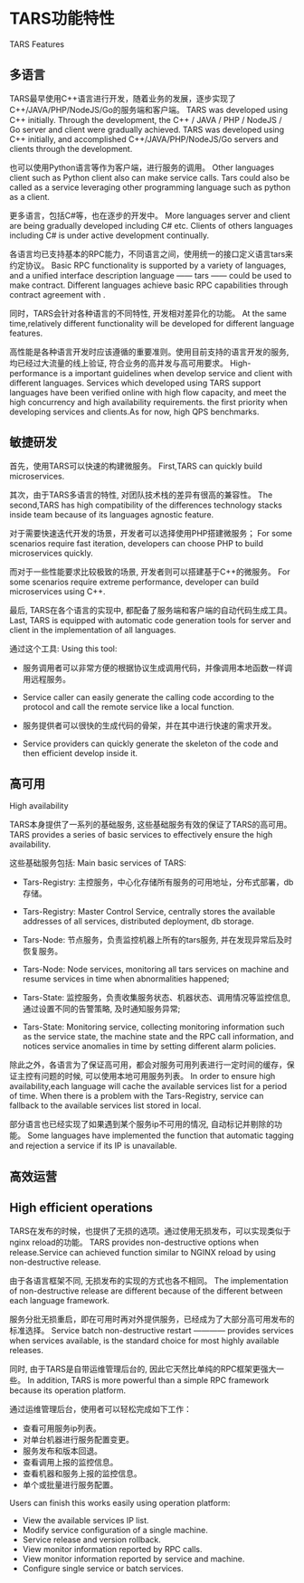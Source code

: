 
# TARS功能特性
TARS Features

## 多语言
TARS最早使用C++语言进行开发，随着业务的发展，逐步实现了C++/JAVA/PHP/NodeJS/Go的服务端和客户端。
TARS was developed using C++ initially. Through the development, the C++ / JAVA / PHP / NodeJS / Go server and client were gradually achieved.
TARS was developed using C++ initially, and accomplished C++/JAVA/PHP/NodeJS/Go servers and clients through the development.

也可以使用Python语言等作为客户端，进行服务的调用。
Other languages client such as Python client also can make service calls. 
Tars could also be called as a service leveraging other programming language such as python as a client. 

更多语言，包括C#等，也在逐步的开发中。
More languages server and client are being gradually developed including C# etc.
Clients of others languages  including C# is under active development continually.

各语言均已支持基本的RPC能力，不同语言之间，使用统一的接口定义语言tars来约定协议。
Basic RPC functionality is supported by a variety of languages, and a unified interface description language —— tars —— could be used to make contract.
Different languages achieve basic RPC capabilities through contract agreement with . 

同时，TARS会针对各种语言的不同特性, 开发相对差异化的功能。
At the same time,relatively different functionality will be developed for different language features.

高性能是各种语言开发时应该遵循的重要准则。使用目前支持的语言开发的服务, 均已经过大流量的线上验证, 符合业务的高并发与高可用要求。
High-performance is a important guidelines when develop service and client with different languages. Services which developed using TARS support languages ​​have been verified online with high flow capacity, and meet the high concurrency and high availability requirements.
                    the first priority when developing services and clients.As for now, high QPS benchmarks.

## 敏捷研发
首先，使用TARS可以快速的构建微服务。
First,TARS can quickly build microservices.

其次，由于TARS多语言的特性, 对团队技术栈的差异有很高的兼容性。
The second,TARS has high compatibility of the differences technology stacks inside team because of its languages agnostic feature.

对于需要快速迭代开发的场景，开发者可以选择使用PHP搭建微服务；
For some scenarios require fast iteration, developers can choose PHP to build microservices quickly.

而对于一些性能要求比较极致的场景, 开发者则可以搭建基于C++的微服务。
For some scenarios require extreme performance, developer can build microservices using C++.

最后, TARS在各个语言的实现中, 都配备了服务端和客户端的自动代码生成工具。
Last, TARS is equipped with automatic code generation tools for server and client in the implementation of all languages.

通过这个工具:
Using this tool:

* 服务调用者可以非常方便的根据协议生成调用代码，并像调用本地函数一样调用远程服务。
* Service caller can easily generate the calling code according to the protocol and call the remote service like a local function.

* 服务提供者可以很快的生成代码的骨架，并在其中进行快速的需求开发。
* Service providers can quickly generate the skeleton of the code and then efficient develop inside it.

## 高可用
High availability

TARS本身提供了一系列的基础服务, 这些基础服务有效的保证了TARS的高可用。
TARS provides a series of basic services to effectively ensure the high availability. 

这些基础服务包括:
Main basic services of TARS:

* Tars-Registry: 主控服务，中心化存储所有服务的可用地址，分布式部署，db存储。
* Tars-Registry: Master Control Service, centrally stores the available addresses of all services, distributed deployment, db storage.

* Tars-Node: 节点服务，负责监控机器上所有的tars服务, 并在发现异常后及时恢复服务。
* Tars-Node: Node services, monitoring all tars services on machine and resume services in time when abnormalities happened;

* Tars-State: 监控服务，负责收集服务状态、机器状态、调用情况等监控信息, 通过设置不同的告警策略, 及时通知服务异常;
* Tars-State: Monitoring service, collecting monitoring information such as the service state, the machine state and the RPC call information, and notices service anomalies in time by setting different alarm policies.

除此之外，各语言为了保证高可用，都会对服务可用列表进行一定时间的缓存，保证主控有问题的时候, 可以使用本地可用服务列表。
In order to ensure high availability,each language will cache the available services list for a period of time. When there is a problem with the Tars-Registry, service can fallback to the available services list stored in local.

部分语言也已经实现了如果遇到某个服务ip不可用的情况, 自动标记并剔除的功能。
Some languages ​​have implemented the function that automatic tagging and rejection a service if its IP is unavailable.

## 高效运营
## High efficient operations

TARS在发布的时候，也提供了无损的选项。通过使用无损发布，可以实现类似于nginx reload的功能。
TARS provides non-destructive options when release.Service can achieved function similar to NGINX reload by using non-destructive release.

由于各语言框架不同, 无损发布的实现的方式也各不相同。
The implementation of non-destructive release are different because of the different between each language framework.

服务分批无损重启，即在可用时再对外提供服务，已经成为了大部分高可用发布的标准选择。
Service batch non-destructive restart ———— provides services when services available, is the standard choice for most highly available releases.

同时, 由于TARS是自带运维管理后台的, 因此它天然比单纯的RPC框架更强大一些。
In addition, TARS is more powerful than a simple RPC framework because its operation platform. 

通过运维管理后台，使用者可以轻松完成如下工作：
* 查看可用服务ip列表。
* 对单台机器进行服务配置变更。
* 服务发布和版本回退。
* 查看调用上报的监控信息。
* 查看机器和服务上报的监控信息。
* 单个或批量进行服务配置。

Users can finish this works easily using operation platform:
* View the available services IP list.
* Modify service configuration of a single machine.
* Service release and version rollback.
* View monitor information reported by RPC calls.
* View monitor information reported by service and machine.
* Configure single service or batch services.
